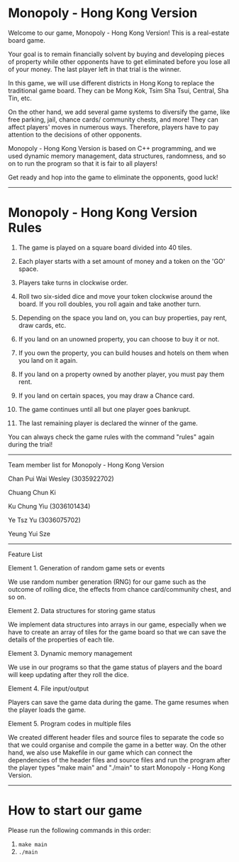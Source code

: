# Monopoly - Hong Kong Version
Welcome to our game, Monopoly - Hong Kong Version!
This is a real-estate board game.

Your goal is to remain financially solvent by buying and developing pieces of property while other opponents have to get eliminated before you lose all of your money. The last player left in that trial is the winner.

In this game, we will use different districts in Hong Kong to replace the traditional game board. They can be Mong Kok, Tsim Sha Tsui, Central, Sha Tin, etc.

On the other hand, we add several game systems to diversify the game, like free parking, jail, chance cards/ community chests, and more! They can affect players' moves in numerous ways. Therefore, players have to pay attention to the decisions of other opponents.

Monopoly - Hong Kong Version is based on C++ programming, and we used dynamic memory management, data structures, randomness, and so on to run the program so that it is fair to all players!

Get ready and hop into the game to eliminate the opponents, good luck!

-----------------------------------------------------------------------------------------------------------------------------------

# Monopoly - Hong Kong Version Rules

1. The game is played on a square board divided into 40 tiles.

2. Each player starts with a set amount of money and a token on the 'GO' space.

3. Players take turns in clockwise order.

4. Roll two six-sided dice and move your token clockwise around the board. If you roll doubles, you roll again and take another turn.

5. Depending on the space you land on, you can buy properties, pay rent, draw cards, etc.

6. If you land on an unowned property, you can choose to buy it or not.

7. If you own the property, you can build houses and hotels on them when you land on it again.

8. If you land on a property owned by another player, you must pay them rent.

9. If you land on certain spaces, you may draw a Chance card.

10. The game continues until all but one player goes bankrupt.

11. The last remaining player is declared the winner of the game.

You can always check the game rules with the command "rules" again during the trial!

-----------------------------------------------------------------------------------------------------------------------------------

Team member list for Monopoly - Hong Kong Version

Chan Pui Wai Wesley (3035922702)

Chuang Chun Ki

Ku Chung Yiu (3036101434)

Ye Tsz Yu (3036075702)

Yeung Yui Sze

-----------------------------------------------------------------------------------------------------------------------------------

Feature List

Element 1. Generation of random game sets or events

We use random number generation (RNG) for our game such as the outcome of rolling dice, the effects from chance card/community chest, and so on.

Element 2. Data structures for storing game status

We implement data structures into arrays in our game, especially when we have to create an array of tiles for the game board so that we can save the details of the properties of each tile.

Element 3. Dynamic memory management

We use <vector> in our programs so that the game status of players and the board will keep updating after they roll the dice.

Element 4. File input/output

Players can save the game data during the game. The game resumes when the player loads the game.

Element 5. Program codes in multiple files

We created different header files and source files to separate the code so that we could organise and compile the game in a better way. On the other hand, we also use Makefile in our game which can connect the dependencies of the header files and source files and run the program after the player types "make main" and "./main" to start Monopoly - Hong Kong Version.

-----------------------------------------------------------------------------------------------------------------------------------

# How to start our game

Please run the following commands in this order:
1. `make main`
2. `./main`
